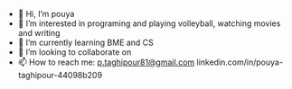 - 👋 Hi, I’m pouya
- 👀 I’m interested in programing and playing volleyball, watching movies and writing 
- 🌱 I’m currently learning BME and CS
- 💞️ I’m looking to collaborate on 
- 📫 How to reach me: p.taghipour81@gmail.com
                      linkedin.com/in/pouya-taghipour-44098b209

<!---
Pouya-Ta/Pouya-Ta is a ✨ special ✨ repository because its `README.md` (this file) appears on your GitHub profile.
You can click the Preview link to take a look at your changes.
--->
